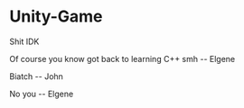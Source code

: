# Unity-Game
Shit IDK 

Of course you know got back to learning C++ smh -- Elgene

Biatch -- John

No you -- Elgene
